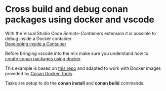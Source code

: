 # Cross build and debug conan packages using docker and vscode

With the Visual Studio Code *Remote-Containers* extension it is possible to debug inside a Docker container.  
[Developing inside a Container](https://code.visualstudio.com/docs/remote/containers)

Before bringing vscode into the mix make sure you understand how to [create conan packages using docker](https://docs.conan.io/en/1.10/howtos/run_conan_in_docker.html).  

This example is based on [this repo](https://github.com/Microsoft/vscode-remote-try-cpp) and adapted to work with Docker images provided by [Conan Docker Tools](https://github.com/conan-io/conan-docker-tools).

Tasks are setup to do the **conan install** and **conan build** commands.
